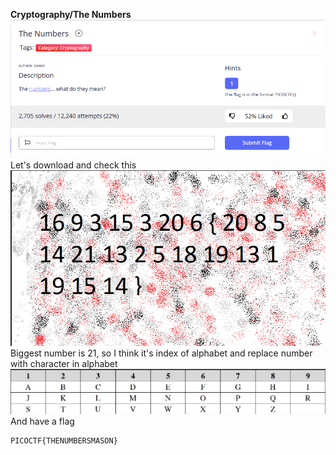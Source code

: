 **Cryptography/The Numbers**
![](problem.png)
Let's download and check this 
![](problem1.png)
Biggest number is 21, so I think it's index of alphabet and replace number with character in alphabet
![](solve.png)
And have a flag
~~~
PICOCTF{THENUMBERSMASON}
~~~